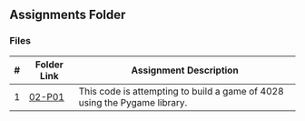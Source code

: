 ##  Assignments Folder
### Files

|   #   | Folder Link            | Assignment Description                             |
| :---: | -----------------------| -------------------------------------------------- |
|   1   |  [02-P01](/Assignments/02-P01)         | This code is attempting to build a game of 4028 using the Pygame library. |


